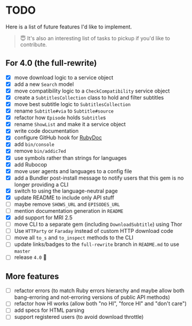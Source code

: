 # TODO

Here is a list of future features I'd like to implement.

> :innocent: It's also an interesting list of tasks to pickup if you'd like to contribute.

## For 4.0 (the full-rewrite)

* [x] move download logic to a service object
* [x] add a new `Search` model
* [x] move compatibility logic to a `CheckCompatibility` service object
* [x] create a `SubtitlesCollection` class to hold and filter subtitles
* [x] move best subtitle logic to `SubtitlesCollection`
* [x] rename `Subtitle#via` to `Subtitle#source`
* [x] refactor how `Episode` holds `Subtitle`s
* [x] rename `ShowList` and make it a service object
* [x] write code documentation
* [x] configure GitHub hook for [RubyDoc](http://www.rubydoc.info)
* [x] add `bin/console`
* [x] remove `bin/addic7ed`
* [x] use symbols rather than strings for languages
* [x] add Rubocop
* [x] move user agents and languages to a config file
* [x] add a Bundler post-install message to notify users that this gem is no longer providing a CLI
* [x] switch to using the language-neutral page
* [x] update README to include only API stuff
* [ ] maybe remove `SHOWS_URL` and `EPISODES_URL`
* [ ] mention documentation generation in `README`
* [x] add support for MRI 2.5
* [ ] move CLI to a separate gem (including `DownloadSubtitle`) using Thor
* [ ] Use `HTTParty` or `Faraday` instead of custom HTTP  download code
* [ ] move all `to_s` and `to_inspect` methods to the CLI
* [ ] update links/badges to the `full-rewrite` branch in `README.md` to use `master`
* [ ] release `4.0` :champagne:

## More features

* [ ] refactor errors (to match Ruby errors hierarchy and maybe allow both bang-erroring and not-erroring versions of public API methods)
* [ ] refactor how HI works (allow both "no HI", "force HI" and "don't care")
* [ ] add specs for HTML parsing
* [ ] support registered users (to avoid download throttle)
